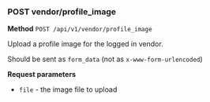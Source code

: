 ### POST vendor/profile_image ###

**Method** `POST /api/v1/vendor/profile_image`

Upload a profile image for the logged in vendor.

Should be sent as `form_data` (not as `x-www-form-urlencoded`)

**Request parameters**

* `file` - the image file to upload
